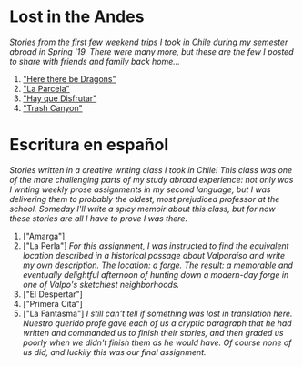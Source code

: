 # Lost in the Andes
*Stories from the first few weekend trips I took in Chile during my semester abroad in Spring '19. There were many more, but these are the few I posted to share with friends and family back home...*

1. ["Here there be Dragons"](./creativewriting/aquihaydragones.md)
2. ["La Parcela"](./creativewriting/laparcela.md)
3. ["Hay que Disfrutar"](./creativewriting/hayquedisfrutar.md)
4. ["Trash Canyon"](./creativewriting/trashcanyon.md)

# Escritura en español

*Stories written in a creative writing class I took in Chile! This class was one of the more challenging parts of my study abroad experience: not only was I writing weekly prose assignments in my second language, but I was delivering them to probably the oldest, most prejudiced professor at the school. Someday I'll write a spicy memoir about this class, but for now these stories are all I have to prove I was there.*

1. ["Amarga"]
2. ["La Perla"] *For this assignment, I was instructed to find the equivalent location described in a historical passage about Valparaíso and write my own description. The location: a forge. The result: a memorable and eventually delightful afternoon of hunting down a modern-day forge in one of Valpo's sketchiest neighborhoods.*
2. ["El Despertar"]
3. ["Primera Cita"]
4. ["La Fantasma"]   *I still can't tell if something was lost in translation here. Nuestro querido profe gave each of us a cryptic paragraph that he had written and commanded us to finish their stories, and then graded us poorly when we didn't finish them as he would have. Of course none of us did, and luckily this was our final assignment.*
